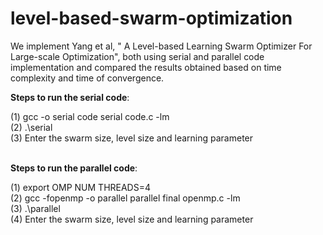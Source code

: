 # level-based-swarm-optimization
We implement Yang et al, " A Level-based Learning Swarm Optimizer For Large-scale Optimization", both using serial and parallel code implementation and compared the results obtained based on time complexity and time of convergence. 


<b>Steps to run the serial code</b>:

(1) gcc -o serial code serial code.c -lm </br>
(2) .\serial </br>
(3) Enter the swarm size, level size and learning parameter </br>
</br>

<b>Steps to run the parallel code</b>:

(1) export OMP NUM THREADS=4 </br>
(2) gcc -fopenmp -o parallel parallel final openmp.c -lm </br>
(3) .\parallel </br>
(4) Enter the swarm size, level size and learning parameter </br>

